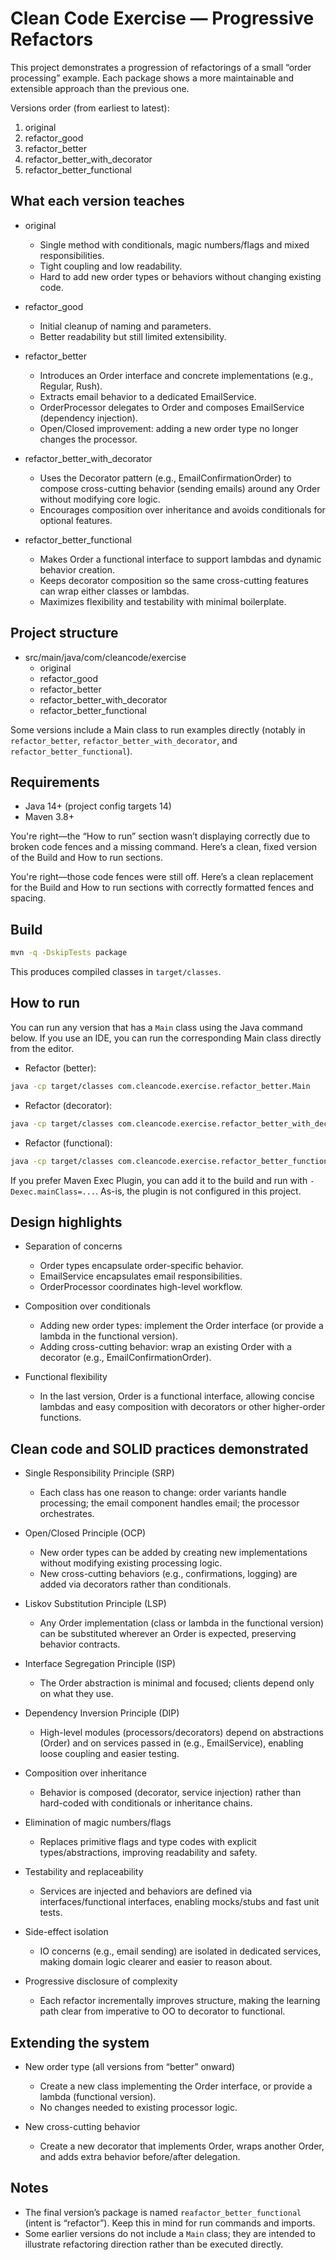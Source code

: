 # Clean Code Exercise — Progressive Refactors

This project demonstrates a progression of refactorings of a small “order processing” example. Each package shows a more maintainable and extensible approach than the previous one.

Versions order (from earliest to latest):
1) original
2) refactor_good
3) refactor_better
4) refactor_better_with_decorator
5) refactor_better_functional

## What each version teaches

- original
    - Single method with conditionals, magic numbers/flags and mixed responsibilities.
    - Tight coupling and low readability.
    - Hard to add new order types or behaviors without changing existing code.

- refactor_good
    - Initial cleanup of naming and parameters.
    - Better readability but still limited extensibility.

- refactor_better
    - Introduces an Order interface and concrete implementations (e.g., Regular, Rush).
    - Extracts email behavior to a dedicated EmailService.
    - OrderProcessor delegates to Order and composes EmailService (dependency injection).
    - Open/Closed improvement: adding a new order type no longer changes the processor.

- refactor_better_with_decorator
    - Uses the Decorator pattern (e.g., EmailConfirmationOrder) to compose cross-cutting behavior (sending emails) around any Order without modifying core logic.
    - Encourages composition over inheritance and avoids conditionals for optional features.

- refactor_better_functional
    - Makes Order a functional interface to support lambdas and dynamic behavior creation.
    - Keeps decorator composition so the same cross-cutting features can wrap either classes or lambdas.
    - Maximizes flexibility and testability with minimal boilerplate.

## Project structure

- src/main/java/com/cleancode/exercise
    - original
    - refactor_good
    - refactor_better
    - refactor_better_with_decorator
    - refactor_better_functional

Some versions include a Main class to run examples directly (notably in `refactor_better`, `refactor_better_with_decorator`, and `refactor_better_functional`).

## Requirements

- Java 14+ (project config targets 14)
- Maven 3.8+

You're right—the “How to run” section wasn’t displaying correctly due to broken code fences and a missing command. Here’s a clean, fixed version of the Build and How to run sections.

You're right—those code fences were still off. Here’s a clean replacement for the Build and How to run sections with correctly formatted fences and spacing.

## Build

```bash
mvn -q -DskipTests package
```
This produces compiled classes in `target/classes`.

## How to run

You can run any version that has a `Main` class using the Java command below. If you use an IDE, you can run the corresponding Main class directly from the editor.

- Refactor (better):
```bash
java -cp target/classes com.cleancode.exercise.refactor_better.Main
```
- Refactor (decorator):
```bash
java -cp target/classes com.cleancode.exercise.refactor_better_with_decorator.Main
```
- Refactor (functional):
```bash
java -cp target/classes com.cleancode.exercise.refactor_better_functional.Main
```
If you prefer Maven Exec Plugin, you can add it to the build and run with `-Dexec.mainClass=...`. As-is, the plugin is not configured in this project.

## Design highlights

- Separation of concerns
  - Order types encapsulate order-specific behavior.
  - EmailService encapsulates email responsibilities.
  - OrderProcessor coordinates high-level workflow.

- Composition over conditionals
  - Adding new order types: implement the Order interface (or provide a lambda in the functional version).
  - Adding cross-cutting behavior: wrap an existing Order with a decorator (e.g., EmailConfirmationOrder).

- Functional flexibility
  - In the last version, Order is a functional interface, allowing concise lambdas and easy composition with decorators or other higher-order functions.

## Clean code and SOLID practices demonstrated

- Single Responsibility Principle (SRP)
  - Each class has one reason to change: order variants handle processing; the email component handles email; the processor orchestrates.

- Open/Closed Principle (OCP)
  - New order types can be added by creating new implementations without modifying existing processing logic.
  - New cross-cutting behaviors (e.g., confirmations, logging) are added via decorators rather than conditionals.

- Liskov Substitution Principle (LSP)
  - Any Order implementation (class or lambda in the functional version) can be substituted wherever an Order is expected, preserving behavior contracts.

- Interface Segregation Principle (ISP)
  - The Order abstraction is minimal and focused; clients depend only on what they use.

- Dependency Inversion Principle (DIP)
  - High-level modules (processors/decorators) depend on abstractions (Order) and on services passed in (e.g., EmailService), enabling loose coupling and easier testing.

- Composition over inheritance
  - Behavior is composed (decorator, service injection) rather than hard-coded with conditionals or inheritance chains.

- Elimination of magic numbers/flags
  - Replaces primitive flags and type codes with explicit types/abstractions, improving readability and safety.

- Testability and replaceability
  - Services are injected and behaviors are defined via interfaces/functional interfaces, enabling mocks/stubs and fast unit tests.

- Side-effect isolation
  - IO concerns (e.g., email sending) are isolated in dedicated services, making domain logic clearer and easier to reason about.

- Progressive disclosure of complexity
  - Each refactor incrementally improves structure, making the learning path clear from imperative to OO to decorator to functional.

## Extending the system

- New order type (all versions from “better” onward)
  - Create a new class implementing the Order interface, or provide a lambda (functional version).
  - No changes needed to existing processor logic.

- New cross-cutting behavior
  - Create a new decorator that implements Order, wraps another Order, and adds extra behavior before/after delegation.

## Notes

- The final version’s package is named `reafactor_better_functional` (intent is “refactor”). Keep this in mind for run commands and imports.
- Some earlier versions do not include a `Main` class; they are intended to illustrate refactoring direction rather than be executed directly.
